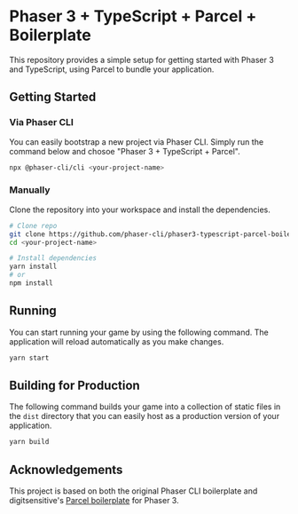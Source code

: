 # Phaser 3 + TypeScript + Parcel + Boilerplate

This repository provides a simple setup for getting started with Phaser 3 and
TypeScript, using Parcel to bundle your application.

## Getting Started

### Via Phaser CLI

You can easily bootstrap a new project via Phaser CLI. Simply run the command
below and chosoe "Phaser 3 + TypeScript + Parcel".

```sh
npx @phaser-cli/cli <your-project-name>
```

### Manually

Clone the repository into your workspace and install the dependencies.

```sh
# Clone repo
git clone https://github.com/phaser-cli/phaser3-typescript-parcel-boilerplate.git <your-project-name>
cd <your-project-name>

# Install dependencies
yarn install
# or
npm install
```

## Running

You can start running your game by using the following command. The application
will reload automatically as you make changes.

```sh
yarn start
```

## Building for Production

The following command builds your game into a collection of static files in the
`dist` directory that you can easily host as a production version of your
application.

```sh
yarn build
```

## Acknowledgements

This project is based on both the original Phaser CLI boilerplate and
digitsensitive's [Parcel boilerplate][0] for Phaser 3.

[0]:
  https://github.com/digitsensitive/phaser3-typescript/tree/master/src/boilerplates/parcel-boilerplate
